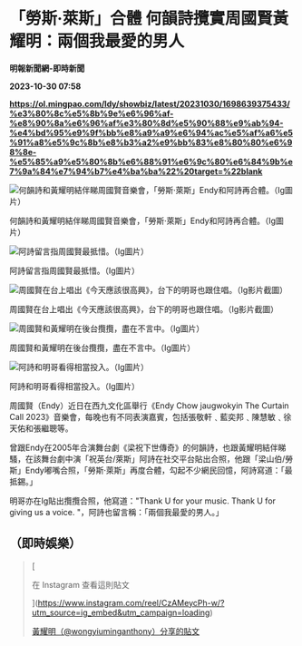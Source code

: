 # 「勞斯‧萊斯」合體 何韻詩攬實周國賢黃耀明：兩個我最愛的男人
**明報新聞網-即時新聞**

**2023-10-30 07:58**

**https://ol.mingpao.com/ldy/showbiz/latest/20231030/1698639375433/%e3%80%8c%e5%8b%9e%e6%96%af-%e8%90%8a%e6%96%af%e3%80%8d%e5%90%88%e9%ab%94-%e4%bd%95%e9%9f%bb%e8%a9%a9%e6%94%ac%e5%af%a6%e5%91%a8%e5%9c%8b%e8%b3%a2%e9%bb%83%e8%80%80%e6%98%8e-%e5%85%a9%e5%80%8b%e6%88%91%e6%9c%80%e6%84%9b%e7%9a%84%e7%94%b7%e4%ba%ba%22%20target=%22blank**

![何韻詩和黃耀明結伴睇周國賢音樂會，「勞斯‧萊斯」Endy和阿詩再合體。（Ig圖片）](https://fs.mingpao.com/ldy/20231030/s00009/f3c65c75e4544aa3b34933d1817a2a76.jpg)

何韻詩和黃耀明結伴睇周國賢音樂會，「勞斯‧萊斯」Endy和阿詩再合體。（Ig圖片）

![阿詩留言指周國賢最抵惜。（Ig圖片）](https://fs.mingpao.com/ldy/20231030/s00009/f3d61ef1e6ddc7de5845fc289661a79f.jpg)

阿詩留言指周國賢最抵惜。（Ig圖片）

![周國賢在台上唱出《今天應該很高興》，台下的明哥也跟住唱。（Ig影片截圖）](https://fs.mingpao.com/ldy/20231030/s00009/f3dae325b3003488f51a5bdce0a801ad.jpg)

周國賢在台上唱出《今天應該很高興》，台下的明哥也跟住唱。（Ig影片截圖）

![周國賢和黃耀明在後台攬攬，盡在不言中。（Ig圖片）](https://fs.mingpao.com/ldy/20231030/s00009/f3e3f93bf50193d6492a1e64caba111b.jpg)

周國賢和黃耀明在後台攬攬，盡在不言中。（Ig圖片）

![阿詩和明哥看得相當投入。（Ig圖片）](https://fs.mingpao.com/ldy/20231030/s00009/f3ed8676b06b637d31ceeb67644696e7.jpg)

阿詩和明哥看得相當投入。（Ig圖片）

周國賢（Endy）近日在西九文化區舉行《Endy Chow jaugwokyin The Curtain Call 2023》音樂會，每晚也有不同表演嘉賓，包括張敬軒﹑藍奕邦﹑陳慧敏﹑徐天佑和張繼聰等。

曾跟Endy在2005年合演舞台劇《梁祝下世傳奇》的何韻詩，也跟黃耀明結伴睇騷，在該舞台劇中演「祝英台/萊斯」阿詩在社交平台貼出合照，他跟「梁山伯/勞斯」Endy嘟嘴合照，「勞斯‧萊斯」再度合體，勾起不少網民回憶，阿詩寫道：「最抵錫。」

明哥亦在Ig貼出攬攬合照，他寫道："Thank U for your music. Thank U for giving us a voice. "，阿詩也留言稱：「兩個我最愛的男人。」

（即時娛樂）
------

> [
> 
> 在 Instagram 查看這則貼文
> 
> ](https://www.instagram.com/reel/CzAMeycPh-w/?utm_source=ig_embed&utm_campaign=loading)
> 
> [黃耀明（@wongyiuminganthony）分享的貼文](https://www.instagram.com/reel/CzAMeycPh-w/?utm_source=ig_embed&utm_campaign=loading)